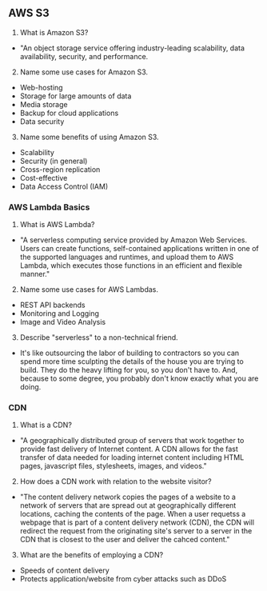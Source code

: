 ## AWS S3

1. What is Amazon S3?

* "An object storage service offering industry-leading scalability, data availability, security, and performance.

2. Name some use cases for Amazon S3.

* Web-hosting
* Storage for large amounts of data
* Media storage
* Backup for cloud applications
* Data security

3. Name some benefits of using Amazon S3.

* Scalability
* Security (in general)
* Cross-region replication
* Cost-effective
* Data Access Control (IAM)

### AWS Lambda Basics

1. What is AWS Lambda?

* "A serverless computing service provided by Amazon Web Services. Users can create functions, self-contained applications written in one of the supported languages and runtimes, and upload them to AWS Lambda, which executes those functions in an efficient and flexible manner."

2. Name some use cases for AWS Lambdas.

* REST API backends
* Monitoring and Logging
* Image and Video Analysis

3. Describe "serverless" to a non-technical friend.

* It's like outsourcing the labor of building to contractors so you can spend more time sculpting the details of the house you are trying to build. They do the heavy lifting for you, so you don't have to. And, because to some degree, you probably don't know exactly what you are doing.

### CDN

1. What is a CDN?

* "A geographically distributed group of servers that work together to provide fast delivery of Internet content. A CDN allows for the fast transfer of data needed for loading internet content including HTML pages, javascript files, stylesheets, images, and videos."

2. How does a CDN work with relation to the website visitor?

* "The content delivery network copies the pages of a website to a network of servers that are spread out at geographically different locations, caching the contents of the page. When a user requetss a webpage that is part of a content delivery network (CDN), the CDN will redirect the request from the originating site's server to a server in the CDN that is closest to the user and deliver the cahced content."

3. What are the benefits of employing a CDN?

* Speeds of content delivery
* Protects application/website from cyber attacks such as DDoS

